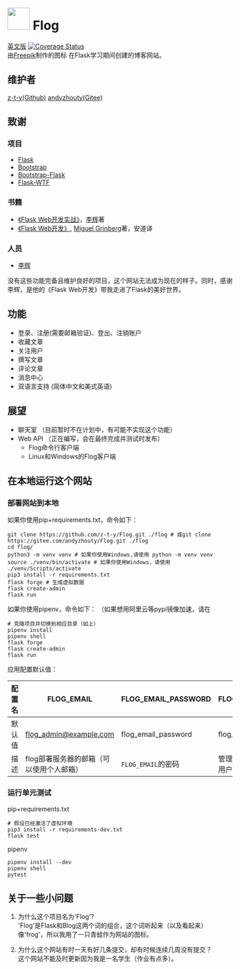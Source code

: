 # <img src="https://flog.pythonanywhere.com/static/favicon/favicon.svg" width="50px"> Flog
[英文版](./README.md)  [![Coverage Status](https://coveralls.io/repos/github/z-t-y/Flog/badge.svg?branch=master)](https://coveralls.io/github/z-t-y/Flog?branch=master)  
由[Freepik]("https://www.flaticon.com/authors/freepik")制作的图标
在Flask学习期间创建的博客网站。

## 维护者

[z-t-y(Github)](https://github.com/z-t-y)
[andyzhouty(Gitee)](https://gitee.com/andyzhouty)

## 致谢

### 项目

- [Flask](https://github.com/pallets/flask)
- [Bootstrap](https://github.com/twbs/bootstrap)
- [Bootstrap-Flask](https://github.com/greyli/bootstrap-flask)
- [Flask-WTF](https://github.com/lepture/flask-wtf)

### 书籍

- [《Flask Web开发实战》](https://helloflask.com)，[李辉](https://greli.com)著
- [《Flask Web开发》](https://www.ituring.com.cn/book/2463), [Miguel Grinberg](https://blog.miguelgrinberg.com/)著，安道译

### 人员

- [李辉](https://greyli.com)

没有这些功能完备且维护良好的项目，这个网站无法成为现在的样子。同时，感谢李辉，是他的《Flask Web开发》带我走进了Flask的美好世界。

## 功能

- 登录、注册(需要邮箱验证)、登出、注销账户
- 收藏文章
- 关注用户
- 撰写文章
- 评论文章
- 消息中心
- 双语言支持 (简体中文和美式英语)

## 展望

- 聊天室 （目前暂时不在计划中，有可能不实现这个功能）
- Web API （正在编写，会在最终完成并测试时发布）
  - Flog命令行客户端
  - Linux和Windows的Flog客户端

## 在本地运行这个网站

### 部署网站到本地

如果你使用pip+requirements.txt，命令如下：

```shell
git clone https://github.com/z-t-y/Flog.git ./flog # 或git clone https://gitee.com/andyzhouty/Flog.git ./flog
cd flog/
python3 -m venv venv # 如果你使用Windows,请使用 python -m venv venv
source ./venv/bin/activate # 如果你使用Windows，请使用 ./venv/Scripts/activate
pip3 install -r requirements.txt
flask forge # 生成虚拟数据
flask create-admin
flask run
```

如果你使用pipenv，命令如下：
（如果想用阿里云等pypi镜像加速，请在

```shell
# 克隆项目并切换到相应目录（如上）
pipenv install
pipenv shell
flask forge
flask create-admin
flask run
```

应用配置默认值：

| 配置名            |  FLOG_EMAIL | FLOG_EMAIL_PASSWORD | FLOG_ADMIN | FLOG_ADMIN_EMAIL | FLOG_ADMIN_PASSWORD |
| ---           | ----------- | ------------------- | ---------- | ---------------- | ------------------- |
| 默认值 | flog_admin@example.com | flog_email_password | flog_admin | flog_admin@example.com | flog_admin_password |
| 描述 | flog部署服务器的邮箱（可以使用个人邮箱） | `FLOG_EMAIL`的密码 | 管理员用户的用户名 | 管理员邮箱账号 | 管理员密码

### 运行单元测试

pip+requirements.txt

```shell
# 假设已经激活了虚拟环境
pip3 install -r requirements-dev.txt
flask test
```

pipenv

```shell
pipenv install --dev
pipenv shell
pytest
```

## 关于一些小问题

1. 为什么这个项目名为'Flog'?  
   'Flog'是Flask和Blog这两个词的组合，这个词听起来（以及看起来）像'frog'，所以我用了一只青蛙作为网站的图标。

2. 为什么这个网站有时一天有好几条提交，却有时候连续几周没有提交？  
这个网站不能及时更新因为我是一名学生（作业有点多）。
